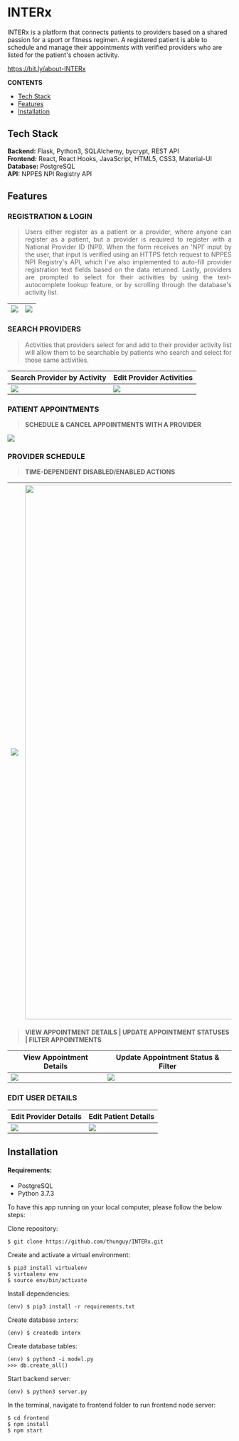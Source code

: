 # INTERx

INTERx is a platform that connects patients to providers based on a shared passion for a sport or fitness regimen. A registered patient is able to schedule and manage their appointments with verified providers who are listed for the patient's chosen activity.

https://bit.ly/about-INTERx

**CONTENTS**
- [Tech Stack](#tech-stack)
- [Features](#features)
- [Installation](#installation)


## Tech Stack
__Backend:__ Flask, Python3, SQLAlchemy, bycrypt, REST API\
__Frontend:__ React, React Hooks, JavaScript, HTML5, CSS3, Material-UI\
__Database:__ PostgreSQL\
__API:__ NPPES NPI Registry API


## Features

### REGISTRATION & LOGIN

> <p align="justify"> Users either register as a patient or a provider, where anyone can register as a patient, but a provider is required to register with a National Provider ID (NPI). When the form receives an 'NPI' input by the user, that input is verified using an HTTPS fetch request to NPPES NPI Registry's API, which I've also implemented to auto-fill provider registration text fields based on the data returned. Lastly, providers are prompted to select for their activities by using the text-autocomplete lookup feature, or by scrolling through the database's activity list. </p>

| <img src="https://user-images.githubusercontent.com/39027613/87715737-a52af600-c762-11ea-945e-9da6901b15a5.gif"/> | <img src="https://user-images.githubusercontent.com/39027613/87722268-9fd2a900-c76c-11ea-8dfa-5196088093cd.gif"/> |
| ------------ | ------------- |

### SEARCH PROVIDERS

> <p align="justify"> Activities that providers select for and add to their provider activity list will allow them to be searchable by patients who search and select for those same activities. </p>

| Search Provider by Activity | Edit Provider Activities |
| --------------------------- | ------------------------ |
| <img src="https://user-images.githubusercontent.com/39027613/88588571-9d920980-d00c-11ea-87c9-2ef739c8ef78.gif"/> | <img src="https://user-images.githubusercontent.com/39027613/88584737-f9599400-d006-11ea-95c4-ba3ce0d72b98.gif"/> |

### PATIENT APPOINTMENTS

> **SCHEDULE & CANCEL APPOINTMENTS WITH A PROVIDER**
<img src="https://user-images.githubusercontent.com/39027613/92293019-33a33480-eed5-11ea-8524-433735d68a68.gif"/>

### PROVIDER SCHEDULE

> **TIME-DEPENDENT DISABLED/ENABLED ACTIONS**

| <img src="https://user-images.githubusercontent.com/39027613/87869202-ab7fc480-c952-11ea-80d6-16007b2ce185.gif"/> | <img width="1200" src="https://user-images.githubusercontent.com/39027613/87866341-613c1a80-c935-11ea-8451-6836c6cdb634.png"/> |
| ------------- | ------------- |

> **VIEW APPOINTMENT DETAILS | UPDATE APPOINTMENT STATUSES | FILTER APPOINTMENTS**

| View Appointment Details | Update Appointment Status & Filter |
| -------------------------| ---------------------------------- |
| <img src="https://user-images.githubusercontent.com/39027613/87867615-c139bd80-c943-11ea-8156-8051cd62072e.gif"/> | <img src="https://user-images.githubusercontent.com/39027613/87868468-b7678880-c94a-11ea-907f-4bb49bc2459d.gif"/> |

<!--- <img src="https://user-images.githubusercontent.com/39027613/87868845-3068df00-c94f-11ea-9e48-22b80035f0bc.gif"/> --->

### EDIT USER DETAILS

| Edit Provider Details | Edit Patient Details |
| --------------------- | -------------------- |
| <img src="https://user-images.githubusercontent.com/39027613/88583708-7552dc80-d005-11ea-8ec1-0eecbadc89a3.gif"/> | <img src="https://user-images.githubusercontent.com/39027613/88584149-1346a700-d006-11ea-85b3-5fb55e72634e.gif"/> |





## Installation

#### Requirements:
- PostgreSQL
- Python 3.7.3

To have this app running on your local computer, please follow the below steps:

Clone repository:
```
$ git clone https://github.com/thunguy/INTERx.git
```
Create and activate a virtual environment:
```
$ pip3 install virtualenv
$ virtualenv env
$ source env/bin/activate
```
Install dependencies:
```
(env) $ pip3 install -r requirements.txt
```
Create database `interx`:
```
(env) $ createdb interx
```
Create database tables:
```
(env) $ python3 -i model.py
>>> db.create_all()
```
Start backend server:
```
(env) $ python3 server.py
```
In the terminal, navigate to frontend folder to run frontend node server:
```
$ cd frontend
$ npm install
$ npm start
```
